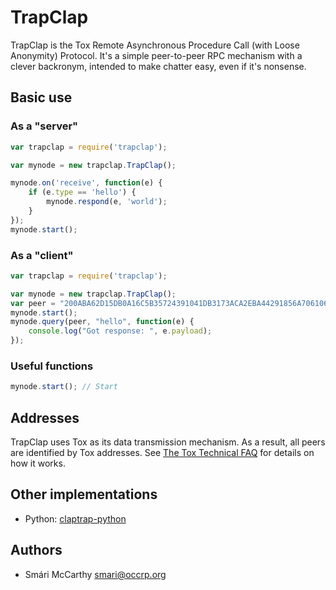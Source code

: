 # TrapClap

TrapClap is the Tox Remote Asynchronous Procedure Call (with Loose Anonymity) Protocol.
It's a simple peer-to-peer RPC mechanism with a clever backronym, intended to make
chatter easy, even if it's nonsense.

## Basic use

### As a "server"
```javascript
var trapclap = require('trapclap');

var mynode = new trapclap.TrapClap();

mynode.on('receive', function(e) {
    if (e.type == 'hello') {
        mynode.respond(e, 'world');
    }
});
mynode.start();
```

### As a "client"
```javascript
var trapclap = require('trapclap');

var mynode = new trapclap.TrapClap();
var peer = "200ABA62D15DB0A16C5B35724391041DB3173ACA2EBA44291856A70610672431";
mynode.start();
mynode.query(peer, "hello", function(e) {
    console.log("Got response: ", e.payload);
});
```

### Useful functions

```javascript
mynode.start(); // Start
```

## Addresses

TrapClap uses Tox as its data transmission mechanism. As a result, all peers are
identified by Tox addresses. See [The Tox Technical FAQ](https://wiki.tox.chat/users/techfaq)
for details on how it works.

## Other implementations

 - Python: [claptrap-python](https://github.org/occrp/claptrap-python)

## Authors

 - Smári McCarthy <smari@occrp.org>
